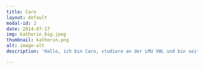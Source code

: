 ```yaml
---
title: Caro
layout: default
modal-id: 2
date: 2014-07-17
img: katherin_big.jpeg
thumbnail: katherin.png
alt: image-alt
description: 'Hallo, ich bin Caro, studiere an der LMU VWL und bin seit Mai 2017 bei Townbee. Gemeinsam mit unserem tollen Team kümmere ich mich um Marketing und Finanzen. Ich bin stolz darauf Teil dieser Gemeinschaft zu sein und freue mich auf die nächste Zeit. '

---
```

